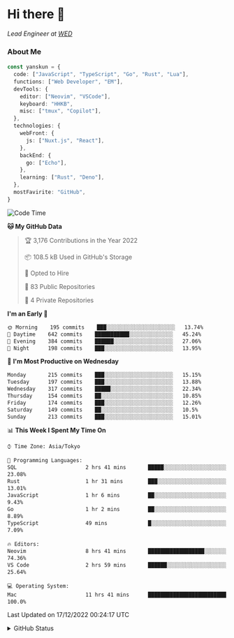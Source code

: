 # Hi there&nbsp;:wave:

_Lead Engineer at [WED](https://github.com/wedinc)_

### About Me

```ts
const yanskun = {
  code: ["JavaScript", "TypeScript", "Go", "Rust", "Lua"],
  functions: ["Web Developer", "EM"],
  devTools: {
    editor: ["Neovim", "VSCode"],
    keyboard: "HHKB",
    misc: ["tmux", "Copilot"],
  },
  technologies: {
    webFront: {
      js: ["Nuxt.js", "React"],
    },
    backEnd: {
      go: ["Echo"],
    },
    learning: ["Rust", "Deno"],
  },
  mostFavirite: "GitHub",
}
```

<!--START_SECTION:waka-->
![Code Time](http://img.shields.io/badge/Code%20Time-24%20hrs%202%20mins-blue)

**🐱 My GitHub Data** 

> 🏆 3,176 Contributions in the Year 2022
 > 
> 📦 108.5 kB Used in GitHub's Storage 
 > 
> 💼 Opted to Hire
 > 
> 📜 83 Public Repositories 
 > 
> 🔑 4 Private Repositories  
 > 
**I'm an Early 🐤** 

```text
🌞 Morning    195 commits    ███░░░░░░░░░░░░░░░░░░░░░░   13.74% 
🌆 Daytime    642 commits    ███████████░░░░░░░░░░░░░░   45.24% 
🌃 Evening    384 commits    ██████░░░░░░░░░░░░░░░░░░░   27.06% 
🌙 Night      198 commits    ███░░░░░░░░░░░░░░░░░░░░░░   13.95%

```
📅 **I'm Most Productive on Wednesday** 

```text
Monday       215 commits    ███░░░░░░░░░░░░░░░░░░░░░░   15.15% 
Tuesday      197 commits    ███░░░░░░░░░░░░░░░░░░░░░░   13.88% 
Wednesday    317 commits    █████░░░░░░░░░░░░░░░░░░░░   22.34% 
Thursday     154 commits    ██░░░░░░░░░░░░░░░░░░░░░░░   10.85% 
Friday       174 commits    ███░░░░░░░░░░░░░░░░░░░░░░   12.26% 
Saturday     149 commits    ██░░░░░░░░░░░░░░░░░░░░░░░   10.5% 
Sunday       213 commits    ███░░░░░░░░░░░░░░░░░░░░░░   15.01%

```


📊 **This Week I Spent My Time On** 

```text
⌚︎ Time Zone: Asia/Tokyo

💬 Programming Languages: 
SQL                      2 hrs 41 mins       █████░░░░░░░░░░░░░░░░░░░░   23.08% 
Rust                     1 hr 31 mins        ███░░░░░░░░░░░░░░░░░░░░░░   13.01% 
JavaScript               1 hr 6 mins         ██░░░░░░░░░░░░░░░░░░░░░░░   9.43% 
Go                       1 hr 2 mins         ██░░░░░░░░░░░░░░░░░░░░░░░   8.89% 
TypeScript               49 mins             █░░░░░░░░░░░░░░░░░░░░░░░░   7.09%

🔥 Editors: 
Neovim                   8 hrs 41 mins       ██████████████████░░░░░░░   74.36% 
VS Code                  2 hrs 59 mins       ██████░░░░░░░░░░░░░░░░░░░   25.64%

💻 Operating System: 
Mac                      11 hrs 41 mins      █████████████████████████   100.0%

```


 Last Updated on 17/12/2022 00:24:17 UTC
<!--END_SECTION:waka-->

<details>
<summary>GitHub Status</summary>
<picture>
  <source media="(prefers-color-scheme: dark)" srcset="https://raw.githubusercontent.com/yanskun/yanskun/master/profile-summary-card-output/nord_dark/0-profile-details.svg">
 <img src="https://raw.githubusercontent.com/yanskun/yanskun/master/profile-summary-card-output/default/0-profile-details.svg">
</picture>
<br>
<picture>
  <source media="(prefers-color-scheme: dark)" srcset="https://raw.githubusercontent.com/yanskun/yanskun/master/profile-summary-card-output/nord_dark/1-repos-per-language.svg">
 <img src="https://raw.githubusercontent.com/yanskun/yanskun/master/profile-summary-card-output/default/1-repos-per-language.svg">
</picture>
<picture>
  <source media="(prefers-color-scheme: dark)" srcset="https://raw.githubusercontent.com/yanskun/yanskun/master/profile-summary-card-output/nord_dark/2-most-commit-language.svg">
 <img src="https://raw.githubusercontent.com/yanskun/yanskun/master/profile-summary-card-output/default/2-most-commit-language.svg">
</picture>
<br>
<picture>
  <source media="(prefers-color-scheme: dark)" srcset="https://raw.githubusercontent.com/yanskun/yanskun/master/profile-summary-card-output/nord_dark/3-stats.svg">
 <img src="https://raw.githubusercontent.com/yanskun/yanskun/master/profile-summary-card-output/default/3-stats.svg">
</picture>
<picture>
  <source media="(prefers-color-scheme: dark)" srcset="https://raw.githubusercontent.com/yanskun/yanskun/master/profile-summary-card-output/nord_dark/4-productive-time.svg">
 <img src="https://raw.githubusercontent.com/yanskun/yanskun/master/profile-summary-card-output/default/4-productive-time.svg">
</picture>
</details>
